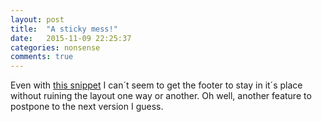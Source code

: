 ```yaml
---
layout: post
title:  "A sticky mess!"
date:   2015-11-09 22:25:37
categories: nonsense
comments: true
---
```

Even with [this snippet](http://ryanfait.com/sticky-footer/layout.css) I can´t seem to get the footer to stay in it´s place without ruining the layout one way or another. Oh well, another feature to postpone to the next version I guess.
